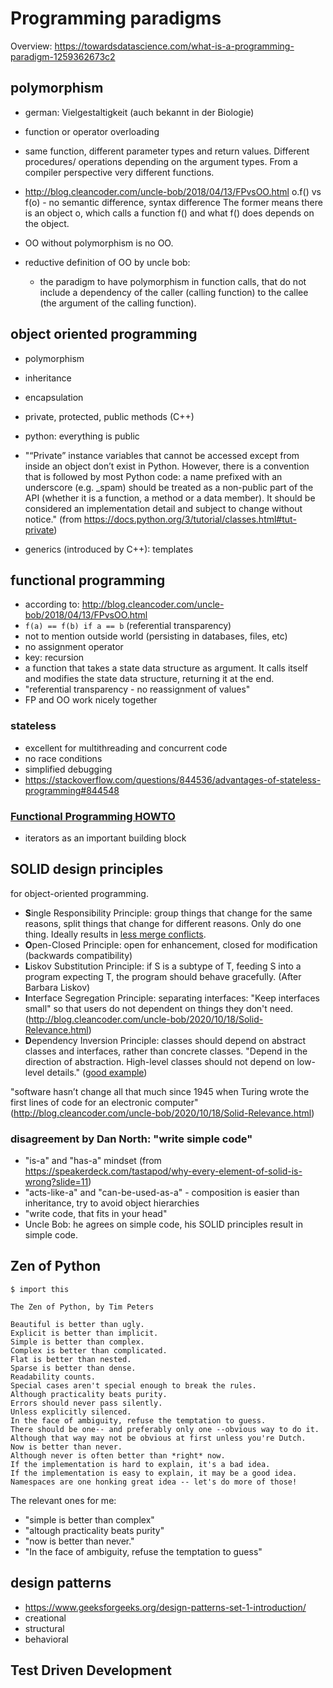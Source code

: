 # Programming paradigms
Overview: https://towardsdatascience.com/what-is-a-programming-paradigm-1259362673c2

## polymorphism 
- german: Vielgestaltigkeit (auch bekannt in der Biologie)
- function or operator overloading
- same function, different parameter types and return values. Different procedures/ operations depending on the argument types. From a compiler perspective very different functions.
- http://blog.cleancoder.com/uncle-bob/2018/04/13/FPvsOO.html
o.f() vs f(o) - no semantic difference, syntax difference 
The former means there is an object o, which calls a function f() and what f() does depends on the object.

- OO without polymorphism is no OO.
- reductive definition of OO by uncle bob:
    - the paradigm to have polymorphism in function calls, that do not include a dependency of the caller (calling function) to the callee (the argument of the calling function).


## object oriented programming
- polymorphism
- inheritance
- encapsulation

- private, protected, public methods (C++)
- python: everything is public
- "“Private” instance variables that cannot be accessed except from inside an object don’t exist in Python. However, there is a convention that is followed by most Python code: a name prefixed with an underscore (e.g. _spam) should be treated as a non-public part of the API (whether it is a function, a method or a data member). It should be considered an implementation detail and subject to change without notice." (from https://docs.python.org/3/tutorial/classes.html#tut-private)

- generics (introduced by C++): templates

## functional programming
- according to: http://blog.cleancoder.com/uncle-bob/2018/04/13/FPvsOO.html
- ```f(a) == f(b) if a == b``` (referential transparency)
- not to mention outside world (persisting in databases, files, etc)
- no assignment operator
- key: recursion
- a function that takes a state data structure as argument. It calls itself and modifies the state data structure, returning it at the end.
- "referential transparency - no reassignment of values"
- FP and OO work nicely together

### stateless
- excellent for multithreading and concurrent code
- no race conditions
- simplified debugging
- https://stackoverflow.com/questions/844536/advantages-of-stateless-programming#844548

### [Functional Programming HOWTO](https://docs.python.org/3/howto/functional.html)
- iterators as an important building block


## SOLID design principles
for object-oriented programming. 
- **S**ingle Responsibility Principle: group things that change for the same reasons, split things that change for different reasons. Only do one thing.
Ideally results in [less merge conflicts](https://www.freecodecamp.org/news/solid-principles-explained-in-plain-english/).
- **O**pen-Closed Principle: open for enhancement, closed for modification (backwards compatibility)
- **L**iskov Substitution Principle: if S is a subtype of T, feeding S into a program expecting T, the program should behave gracefully. (After Barbara Liskov)
- **I**nterface Segregation Principle: separating interfaces: "Keep interfaces small" so that users do not dependent on things they don't need. (http://blog.cleancoder.com/uncle-bob/2020/10/18/Solid-Relevance.html)
- **D**ependency Inversion Principle: classes should depend on abstract classes and interfaces, rather than concrete classes. "Depend in the direction of abstraction. High-level classes should not depend on low-level details." ([good example](https://hackernoon.com/solid-principles-simple-and-easy-explanation-f57d86c47a7f))


"software hasn’t change all that much since 1945 when Turing wrote the first lines of code for an electronic computer" (http://blog.cleancoder.com/uncle-bob/2020/10/18/Solid-Relevance.html)

### disagreement by Dan North: "write simple code"
- "is-a" and "has-a" mindset (from https://speakerdeck.com/tastapod/why-every-element-of-solid-is-wrong?slide=11)
- "acts-like-a" and "can-be-used-as-a" - composition is easier than inheritance, try to avoid object hierarchies
- "write code, that fits in your head"
- Uncle Bob: he agrees on simple code, his SOLID principles result in simple code.


## Zen of Python
```
$ import this

The Zen of Python, by Tim Peters

Beautiful is better than ugly.
Explicit is better than implicit.
Simple is better than complex.
Complex is better than complicated.
Flat is better than nested.
Sparse is better than dense.
Readability counts.
Special cases aren't special enough to break the rules.
Although practicality beats purity.
Errors should never pass silently.
Unless explicitly silenced.
In the face of ambiguity, refuse the temptation to guess.
There should be one-- and preferably only one --obvious way to do it.
Although that way may not be obvious at first unless you're Dutch.
Now is better than never.
Although never is often better than *right* now.
If the implementation is hard to explain, it's a bad idea.
If the implementation is easy to explain, it may be a good idea.
Namespaces are one honking great idea -- let's do more of those!
```

The relevant ones for me:
- "simple is better than complex"
- "altough practicality beats purity"
- "now is better than never."
- "In the face of ambiguity, refuse the temptation to guess"

## design patterns
- https://www.geeksforgeeks.org/design-patterns-set-1-introduction/
- creational
- structural
- behavioral

## Test Driven Development
